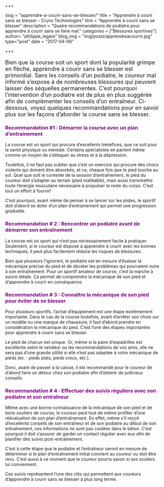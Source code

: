 +++

slug = "apprendre-a-courir-sans-se-blesser/"
title = "Apprendre à courir sans se blesser - Cryos Technologies"
titre = "Apprendre à courir sans se blesser"
description = "Quatre recommandations de podiatre pour apprendre à courir sans se faire mal."
categories = ["Blessures sportives"]
author= "philippe_legare"
blog_img = "img/posts/apprendreacourrir.jpg"
type="post"
date = "2017-04-06"

+++

<p style="font-size: 18px;">Bien que la course soit un sport dont la popularité grimpe en flèche, apprendre à courir sans se blesser est primordial. Sans les conseils d’un podiatre, le coureur mal informé s’expose à de nombreuses blessures qui peuvent laisser des séquelles permanentes. C’est pourquoi l’intervention d’un podiatre est de plus en plus suggérée afin de complémenter les conseils d’un entraîneur.
Ci-dessous, voyez quelques recommandations pour en savoir plus sur les façons d’aborder la course sans se blesser.</p>
<h3 style="color: #800080;">Recommandation #1 : Démarrer la course avec un plan d’entrainement</h3>
La course est un sport qui procure d’excellents bénéfices, que ce soit pour la santé physique ou mentale. Certains spécialistes en parlent même comme un moyen de s’attaquer au stress et à la dépression.

Toutefois, il ne faut pas oublier que c’est un exercice qui procure des chocs violents qui doivent être absorbés, et ce, chaque fois que le pied touche au sol. Quel que soit le contexte de la session d’entraînement, le pied du coureur doit s’adapter au terrain (pied malléable), mais aussi transmettre toute l’énergie musculaire nécessaire à propulser le reste du corps. C’est tout un effort à fournir!

C’est pourquoi, avant même de penser à se lancer sur les pistes, le sportif doit d’abord se doter d’un plan d’entrainement qui permet une progression graduelle.

<h3 style="color: #800080;">Recommandation # 2 : Rencontrer un podiatre avant de démarrer son entraînement</h3>
La course est un sport qui n’est pas nécessairement facile à pratiquer. Seulement, si le coureur est disposé à apprendre à courir avec les bonnes techniques, il peut plus facilement réduire les risques de blessures.

Bien que plusieurs l’ignorent, le podiatre est en mesure d’évaluer la mécanique précise du pied et de déceler les problèmes qui pourraient nuire à son entraînement. Pour un sportif amateur de course, c’est la marche à suivre idéale. Ça permet de comprendre la mécanique de son pied et d’apprendre à courir en conséquence.

<h3 style="color: #800080;">Recommandation # 3 : Connaître la mécanique de son pied pour éviter de se blesser</h3>
Pour plusieurs sportifs, l’achat d’équipement est une étape extrêmement importante. Dans le cas de la course toutefois, avant d’arrêter son choix sur un modèle ou une marque de chaussure, il faut d’abord prendre en considération la mécanique du pied. C’est l’une des étapes importantes pour apprendre à courir sans se blesser.

Le pied de chacun est unique. Or, même si la paire d’espadrilles est excellente selon le vendeur ou les recommandations de vos amis, elle ne sera pas d’une grande utilité si elle n’est pas adaptée à votre mécanique de pieds (ex. : pieds plats, pieds creux, etc.).

Donc, avant de passer à la caisse, il est recommandé pour le coureur de d’abord faire un détour chez son podiatre afin d’obtenir de judicieux conseils.

<h3 style="color: #800080;">Recommandation # 4 : Effectuer des suivis réguliers avec son podiatre et son entraîneur</h3>
Même avec une bonne connaissance de la mécanique de son pied et de bons souliers de course, le coureur peut tout de même profiter d’une réévaluation de son plan d’entraînement. En effet, même s’il reçoit d’excellents conseils de son entraîneur et de son podiatre au début de son entraînement, ces informations ne sont pas coulées dans le béton. C’est pourquoi il doit s’assurer de garder un contact régulier avec eux afin de planifier des suivis post-entraînement.

C’est à cette étape que le podiatre et l’entraîneur seront en mesure de déterminer si le plan d’entraînement initial convient au coureur ou doit être revu. C’est aussi à ce moment que le coureur pourra savoir si ses souliers lui conviennent.

Ces suivis représentent l’une des clés qui permettent aux coureurs d’apprendre à courir sans se blesser à plus long terme.